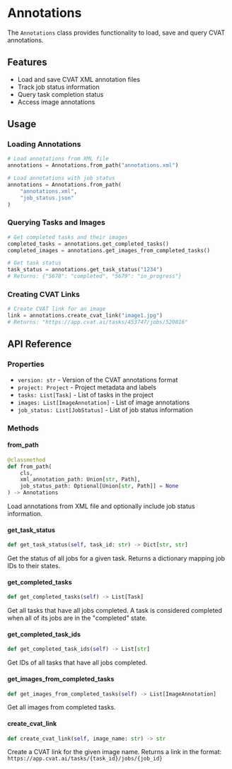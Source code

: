 # Annotations

The `Annotations` class provides functionality to load, save and query CVAT annotations.

## Features

- Load and save CVAT XML annotation files
- Track job status information
- Query task completion status
- Access image annotations

## Usage

### Loading Annotations

```python
# Load annotations from XML file
annotations = Annotations.from_path("annotations.xml")

# Load annotations with job status
annotations = Annotations.from_path(
    "annotations.xml",
    "job_status.json"
)
```

### Querying Tasks and Images

```python
# Get completed tasks and their images
completed_tasks = annotations.get_completed_tasks()
completed_images = annotations.get_images_from_completed_tasks()

# Get task status
task_status = annotations.get_task_status("1234")
# Returns: {"5678": "completed", "5679": "in_progress"}
```

### Creating CVAT Links

```python
# Create CVAT link for an image
link = annotations.create_cvat_link("image1.jpg")
# Returns: "https://app.cvat.ai/tasks/453747/jobs/520016"
```

## API Reference

### Properties

- `version: str` - Version of the CVAT annotations format
- `project: Project` - Project metadata and labels
- `tasks: List[Task]` - List of tasks in the project
- `images: List[ImageAnnotation]` - List of image annotations
- `job_status: List[JobStatus]` - List of job status information

### Methods

#### from_path

```python
@classmethod
def from_path(
    cls,
    xml_annotation_path: Union[str, Path],
    job_status_path: Optional[Union[str, Path]] = None
) -> Annotations
```

Load annotations from XML file and optionally include job status information.

#### get_task_status

```python
def get_task_status(self, task_id: str) -> Dict[str, str]
```

Get the status of all jobs for a given task. Returns a dictionary mapping job IDs to their states.

#### get_completed_tasks

```python
def get_completed_tasks(self) -> List[Task]
```

Get all tasks that have all jobs completed. A task is considered completed when all of its jobs are in the "completed" state.

#### get_completed_task_ids

```python
def get_completed_task_ids(self) -> List[str]
```

Get IDs of all tasks that have all jobs completed.

#### get_images_from_completed_tasks

```python
def get_images_from_completed_tasks(self) -> List[ImageAnnotation]
```

Get all images from completed tasks.

#### create_cvat_link

```python
def create_cvat_link(self, image_name: str) -> str
```

Create a CVAT link for the given image name. Returns a link in the format: `https://app.cvat.ai/tasks/{task_id}/jobs/{job_id}`
